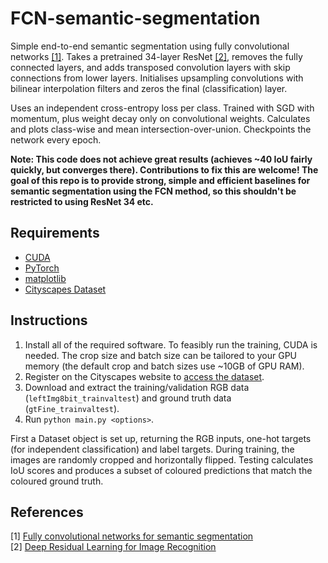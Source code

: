 FCN-semantic-segmentation
=========================

Simple end-to-end semantic segmentation using fully convolutional networks [[1]](#references). Takes a pretrained 34-layer ResNet [[2]](#references), removes the fully connected layers, and adds transposed convolution layers with skip connections from lower layers. Initialises upsampling convolutions with bilinear interpolation filters and zeros the final (classification) layer.

Uses an independent cross-entropy loss per class. Trained with SGD with momentum, plus weight decay only on convolutional weights. Calculates and plots class-wise and mean intersection-over-union. Checkpoints the network every epoch.

**Note: This code does not achieve great results (achieves ~40 IoU fairly quickly, but converges there). Contributions to fix this are welcome! The goal of this repo is to provide strong, simple and efficient baselines for semantic segmentation using the FCN method, so this shouldn't be restricted to using ResNet 34 etc.**

Requirements
------------

- [CUDA](https://developer.nvidia.com/cuda-zone)
- [PyTorch](http://pytorch.org/)
- [matplotlib](https://matplotlib.org/)
- [Cityscapes Dataset](https://www.cityscapes-dataset.com/)

Instructions
------------

1. Install all of the required software. To feasibly run the training, CUDA is needed. The crop size and batch size can be tailored to your GPU memory (the default crop and batch sizes use ~10GB of GPU RAM).
2. Register on the Cityscapes website to [access the dataset](https://www.cityscapes-dataset.com/downloads/).
3. Download and extract the training/validation RGB data (`leftImg8bit_trainvaltest`) and ground truth data (`gtFine_trainvaltest`).
4. Run `python main.py <options>`.

First a Dataset object is set up, returning the RGB inputs, one-hot targets (for independent classification) and label targets. During training, the images are randomly cropped and horizontally flipped. Testing calculates IoU scores and produces a subset of coloured predictions that match the coloured ground truth.

References
----------

[1] [Fully convolutional networks for semantic segmentation](https://arxiv.org/abs/1605.06211)  
[2] [Deep Residual Learning for Image Recognition](https://arxiv.org/abs/1512.03385)  
